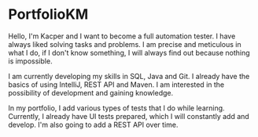 # PortfolioKM

Hello, I'm Kacper and I want to become a full automation tester. I have always liked solving tasks and problems. 
I am precise and meticulous in what I do, if I don't know something, I will always find out because nothing is impossible.

I am currently developing my skills in SQL, Java and Git. 
I already have the basics of using IntelliJ, REST API and Maven. I am interested in the possibility of development and gaining knowledge.

In my portfolio, I add various types of tests that I do while learning.
Currently, I already have UI tests prepared, which I will constantly add and develop. 
I'm also going to add a REST API over time.
